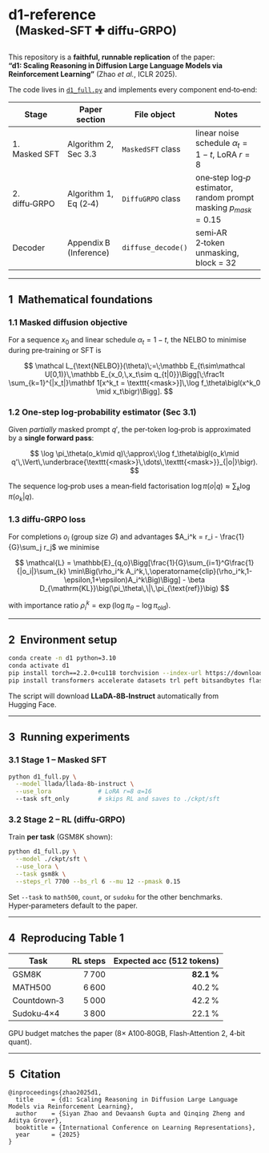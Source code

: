 # d1‑reference   <sup>(Masked‑SFT ✚ diffu‑GRPO)</sup>

This repository is a **faithful, runnable replication** of the paper:<br>
**“d1: Scaling Reasoning in Diffusion Large Language Models via Reinforcement Learning”** (Zhao *et al.*, ICLR 2025).

The code lives in [`d1_full.py`](./d1_full.py) and implements every component end‑to‑end:

| Stage | Paper section | File object | Notes |
|-------|---------------|-------------|-------|
| 1. Masked SFT | Algorithm 2, Sec 3.3 | `MaskedSFT` class | linear noise schedule $\alpha_t = 1-t$, LoRA $r{=}8$ |
| 2. diffu‑GRPO | Algorithm 1, Eq (2‑4) | `DiffuGRPO` class | one‑step log‑$p$ estimator, random prompt masking $p_{mask}=0.15$ |
| Decoder | Appendix B (Inference) | `diffuse_decode()` | semi‑AR 2‑token unmasking, block = 32 |

---
## 1 Mathematical foundations

### 1.1 Masked diffusion objective
For a sequence $x_0$ and linear schedule $\alpha_t=1-t$, the NELBO to minimise during pre‑training or SFT is

$$
\mathcal L_{\text{NELBO}}(\theta)\;=\;\mathbb E_{t\sim\mathcal U[0,1)}\,\mathbb E_{x_0,\,x_t\sim q_{t|0}}\Bigg[\;\frac1t \sum_{k=1}^{|x_t|}\mathbf 1[x^k_t = \texttt{<mask>}]\,\log f_\theta\bigl(x^k_0 \mid x_t\bigr)\Bigg].
$$

### 1.2 One‑step log‑probability estimator (Sec 3.1)
Given *partially* masked prompt $q'$, the per‑token log‑prob is approximated by a **single forward pass**:

$$
\log \pi_\theta(o_k\mid q)\;\approx\;\log f_\theta\bigl(o_k\mid q'\,\Vert\,\underbrace{\texttt{<mask>}\,\dots\,\texttt{<mask>}}_{|o|}\bigr).
$$

The sequence log‑prob uses a mean‑field factorisation $\log\pi(o|q)\approx\sum_k\log\pi(o_k|q)$.

### 1.3 diffu‑GRPO loss
For completions $o_i$ (group size $G$) and advantages $A_i^k = r_i - \frac{1}{G}\sum_j r_j$ we minimise

$$
\mathcal{L} = \mathbb{E}_{q,o}\Bigg[\frac{1}{G}\sum_{i=1}^G\frac{1}{|o_i|}\sum_{k} \min\Big(\rho_i^k A_i^k,\,\operatorname{clip}(\rho_i^k,1-\epsilon,1+\epsilon)A_i^k\Big)\Bigg] - \beta D_{\mathrm{KL}}\big(\pi_\theta\,\|\,\pi_{\text{ref}}\big)
$$

with importance ratio $\rho_i^k = \exp(\log\pi_\theta - \log\pi_{\text{old}})$.

---
## 2 Environment setup
```bash
conda create -n d1 python=3.10
conda activate d1
pip install torch==2.2.0+cu118 torchvision --index-url https://download.pytorch.org/whl/cu118
pip install transformers accelerate datasets trl peft bitsandbytes flash-attn==2.5.2 rich
```
The script will download **LLaDA‑8B‑Instruct** automatically from Hugging Face.

---
## 3 Running experiments
### 3.1 Stage 1 – Masked SFT
```bash
python d1_full.py \
  --model llada/llada-8b-instruct \
  --use_lora             # LoRA r=8 α=16
  --task sft_only        # skips RL and saves to ./ckpt/sft
```
### 3.2 Stage 2 – RL (diffu‑GRPO)
Train **per task** (GSM8K shown):
```bash
python d1_full.py \
  --model ./ckpt/sft \
  --use_lora \
  --task gsm8k \
  --steps_rl 7700 --bs_rl 6 --mu 12 --pmask 0.15
```
Set `--task` to `math500`, `count`, or `sudoku` for the other benchmarks. Hyper‑parameters default to the paper.

---
## 4 Reproducing Table 1
| Task | RL steps | Expected acc (512 tokens) |
|------|---------:|---------------------------:|
| GSM8K | 7 700 | **82.1 %** |
| MATH500 | 6 600 | 40.2 % |
| Countdown‑3 | 5 000 | 42.2 % |
| Sudoku‑4×4 | 3 800 | 22.1 % |

GPU budget matches the paper (8× A100‑80GB, Flash‑Attention 2, 4‑bit quant).

---
## 5 Citation
```
@inproceedings{zhao2025d1,
  title     = {d1: Scaling Reasoning in Diffusion Large Language Models via Reinforcement Learning},
  author    = {Siyan Zhao and Devaansh Gupta and Qinqing Zheng and Aditya Grover},
  booktitle = {International Conference on Learning Representations},
  year      = {2025}
}
```

